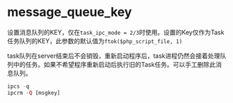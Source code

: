 # message_queue_key

设置消息队列的KEY，仅在`task_ipc_mode = 2/3`时使用。设置的Key仅作为Task任务队列的KEY，此参数的默认值为`ftok($php_script_file, 1)`

task队列在server结束后不会销毁，重新启动程序后，task进程仍然会接着处理队列中的任务。如果不希望程序重新启动后执行旧的Task任务。可以手工删除此消息队列。

```php
ipcs -q 
ipcrm -Q [msgkey]
```
